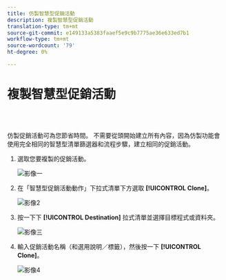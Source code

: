 ```yaml
---
title: 仿製智慧型促銷活動
description: 複製智慧型促銷活動
translation-type: tm+mt
source-git-commit: e149133a5383faaef5e9c9b7775ae36e633ed7b1
workflow-type: tm+mt
source-wordcount: '79'
ht-degree: 0%

---
```



# 複製智慧型促銷活動

<br> 

仿製促銷活動可為您節省時間。 不需要從頭開始建立所有內容，因為仿製功能會使用完全相同的智慧型清單篩選器和流程步驟，建立相同的促銷活動。

1. 選取您要複製的促銷活動。

   ![影像一](/help/sky/assets/smart-campaigns/clone-a-smart-campaign/clone-a-smart-campaign-1.png)

1. 在「智慧型促銷活動動作」下拉式清單下方選取 **[!UICONTROL Clone]**。

   ![影像2](/help/sky/assets/smart-campaigns/clone-a-smart-campaign/clone-a-smart-campaign-2.png)

1. 按一下下 **[!UICONTROL Destination]** 拉式清單並選擇目標程式或資料夾。

   ![影像三](/help/sky/assets/smart-campaigns/clone-a-smart-campaign/clone-a-smart-campaign-3.png)

1. 輸入促銷活動名稱（和選用說明／標籤），然後按一下 **[!UICONTROL Clone]**。

   ![影像4](/help/sky/assets/smart-campaigns/clone-a-smart-campaign/clone-a-smart-campaign-4.png)
